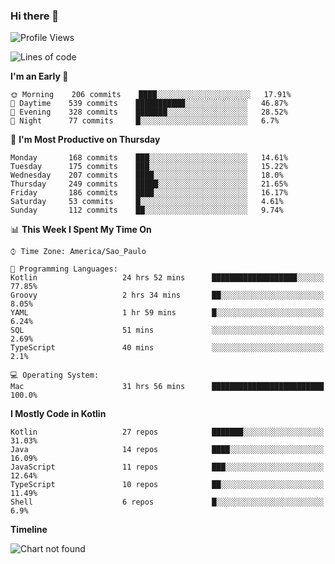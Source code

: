 ### Hi there 👋

<!--
**fernandonogueira/fernandonogueira** is a ✨ _special_ ✨ repository because its `README.md` (this file) appears on your GitHub profile.

Here are some ideas to get you started:

- 🔭 I’m currently working on ...
- 🌱 I’m currently learning ...
- 👯 I’m looking to collaborate on ...
- 🤔 I’m looking for help with ...
- 💬 Ask me about ...
- 📫 How to reach me: ...
- 😄 Pronouns: ...
- ⚡ Fun fact: ...
-->

<!--START_SECTION:waka-->
![Profile Views](http://img.shields.io/badge/Profile%20Views-0-blue)

![Lines of code](https://img.shields.io/badge/From%20Hello%20World%20I%27ve%20Written-491883%20lines%20of%20code-blue)

**I'm an Early 🐤** 

```text
🌞 Morning    206 commits    ████░░░░░░░░░░░░░░░░░░░░░   17.91% 
🌆 Daytime    539 commits    ███████████░░░░░░░░░░░░░░   46.87% 
🌃 Evening    328 commits    ███████░░░░░░░░░░░░░░░░░░   28.52% 
🌙 Night      77 commits     █░░░░░░░░░░░░░░░░░░░░░░░░   6.7%

```
📅 **I'm Most Productive on Thursday** 

```text
Monday       168 commits    ███░░░░░░░░░░░░░░░░░░░░░░   14.61% 
Tuesday      175 commits    ███░░░░░░░░░░░░░░░░░░░░░░   15.22% 
Wednesday    207 commits    ████░░░░░░░░░░░░░░░░░░░░░   18.0% 
Thursday     249 commits    █████░░░░░░░░░░░░░░░░░░░░   21.65% 
Friday       186 commits    ████░░░░░░░░░░░░░░░░░░░░░   16.17% 
Saturday     53 commits     █░░░░░░░░░░░░░░░░░░░░░░░░   4.61% 
Sunday       112 commits    ██░░░░░░░░░░░░░░░░░░░░░░░   9.74%

```


📊 **This Week I Spent My Time On** 

```text
⌚︎ Time Zone: America/Sao_Paulo

💬 Programming Languages: 
Kotlin                   24 hrs 52 mins      ███████████████████░░░░░░   77.85% 
Groovy                   2 hrs 34 mins       ██░░░░░░░░░░░░░░░░░░░░░░░   8.05% 
YAML                     1 hr 59 mins        █░░░░░░░░░░░░░░░░░░░░░░░░   6.24% 
SQL                      51 mins             ░░░░░░░░░░░░░░░░░░░░░░░░░   2.69% 
TypeScript               40 mins             ░░░░░░░░░░░░░░░░░░░░░░░░░   2.1%

💻 Operating System: 
Mac                      31 hrs 56 mins      █████████████████████████   100.0%

```

**I Mostly Code in Kotlin** 

```text
Kotlin                   27 repos            ███████░░░░░░░░░░░░░░░░░░   31.03% 
Java                     14 repos            ████░░░░░░░░░░░░░░░░░░░░░   16.09% 
JavaScript               11 repos            ███░░░░░░░░░░░░░░░░░░░░░░   12.64% 
TypeScript               10 repos            ██░░░░░░░░░░░░░░░░░░░░░░░   11.49% 
Shell                    6 repos             █░░░░░░░░░░░░░░░░░░░░░░░░   6.9%

```


**Timeline**

![Chart not found](https://raw.githubusercontent.com/fernandonogueira/fernandonogueira/master/charts/bar_graph.png) 


<!--END_SECTION:waka-->
